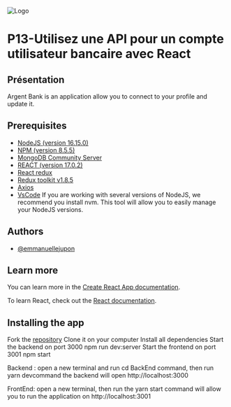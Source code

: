 
![Logo]()


# P13-Utilisez une API pour un compte utilisateur bancaire avec React

## Présentation

Argent Bank is an application allow you to connect to your profile and update it.
## Prerequisites


- [NodeJS (version 16.15.0)](https://nodejs.org/en/)
- [NPM (version 8.5.5)](https://www.npmjs.com/)
- [MongoDB Community Server](https://www.mongodb.com/fr-fr)
- [REACT (version 17.0.2)](https://en.reactjs.org/)
- [React redux](https://redux.js.org/)
- [Redux toolkit v1.8.5](https://redux-toolkit.js.org/) 
- [Axios](https://www.npmjs.com/package/axios)
- [VsCode](https://code.visualstudio.com/)
If you are working with several versions of NodeJS, we recommend you install nvm. This tool will allow you to easily manage your NodeJS versions.
## Authors

- [@emmanuellejupon](https://https://github.com/rayhearth?tab=repositories)


## Learn more

You can learn more in the [Create React App documentation](https://create-react-app.dev/docs/getting-started/).

To learn React, check out the [React documentation](https://reactjs.org/).
## Installing the app

Fork the [repository](https://github.com/OpenClassrooms-Student-Center/Project-10-Bank-API)
Clone it on your computer
Install all dependencies
Start the backend on port 3000 npm run dev:server
Start the frontend on port 3001 npm start

Backend : open a new terminal and run cd BackEnd command, then run yarn devcommand the backend will open http://localhost:3000

FrontEnd: open a new terminal, then run the yarn start command will allow you to run the application on http://localhost:3001
